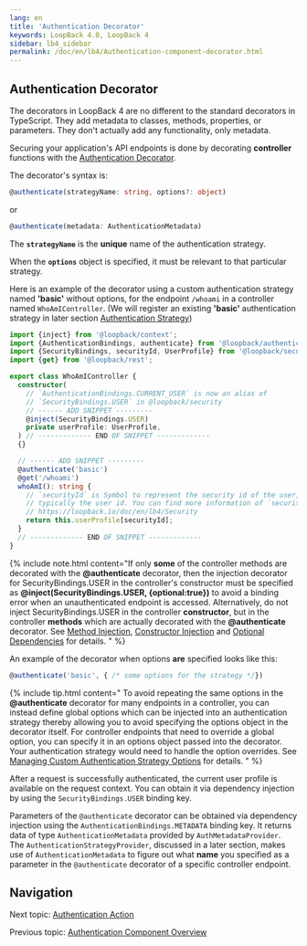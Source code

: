 ```yaml
---
lang: en
title: 'Authentication Decorator'
keywords: LoopBack 4.0, LoopBack 4
sidebar: lb4_sidebar
permalink: /doc/en/lb4/Authentication-component-decorator.html
---
```


## Authentication Decorator

The decorators in LoopBack 4 are no different to the standard decorators in
TypeScript. They add metadata to classes, methods, properties, or parameters.
They don't actually add any functionality, only metadata.

Securing your application's API endpoints is done by decorating **controller**
functions with the
[Authentication Decorator](decorators/Decorators_authenticate.md).

The decorator's syntax is:

```ts
@authenticate(strategyName: string, options?: object)
```

or

```ts
@authenticate(metadata: AuthenticationMetadata)
```

The **`strategyName`** is the **unique** name of the authentication strategy.

When the **`options`** object is specified, it must be relevant to that
particular strategy.

Here is an example of the decorator using a custom authentication strategy named
**'basic'** without options, for the endpoint `/whoami` in a controller named
`WhoAmIController`. (We will register an existing **'basic'** authentication
strategy in later section
[Authentication Strategy](Authentication-component-strategy.md))

```ts
import {inject} from '@loopback/context';
import {AuthenticationBindings, authenticate} from '@loopback/authentication';
import {SecurityBindings, securityId, UserProfile} from '@loopback/security';
import {get} from '@loopback/rest';

export class WhoAmIController {
  constructor(
    // `AuthenticationBindings.CURRENT_USER` is now an alias of
    // `SecurityBindings.USER` in @loopback/security
    // ------ ADD SNIPPET ---------
    @inject(SecurityBindings.USER)
    private userProfile: UserProfile,
  ) // ------------- END OF SNIPPET -------------
  {}

  // ------ ADD SNIPPET ---------
  @authenticate('basic')
  @get('/whoami')
  whoAmI(): string {
    // `securityId` is Symbol to represent the security id of the user,
    // typically the user id. You can find more information of `securityId` in
    // https://loopback.io/doc/en/lb4/Security
    return this.userProfile[securityId];
  }
  // ------------- END OF SNIPPET -------------
}
```

{% include note.html content="If only <b>some</b> of the controller methods are decorated with the <b>@authenticate</b> decorator, then the injection decorator for SecurityBindings.USER in the controller's constructor must be specified as <b>@inject(SecurityBindings.USER, {optional:true})</b> to avoid a binding error when an unauthenticated endpoint is accessed. Alternatively, do not inject SecurityBindings.USER in the controller <b>constructor</b>, but in the controller <b>methods</b> which are actually decorated with the <b>@authenticate</b> decorator. See [Method Injection](Dependency-injection.md#method-injection), [Constructor Injection](Dependency-injection.md#constructor-injection) and [Optional Dependencies](Dependency-injection.md#optional-dependencies) for details.
" %}

An example of the decorator when options **are** specified looks like this:

```ts
@authenticate('basic', { /* some options for the strategy */})
```

{% include tip.html content="
To avoid repeating the same options in the <b>@authenticate</b> decorator for many endpoints in a controller, you can instead define global options which can be injected into an authentication strategy thereby allowing you to avoid specifying the options object in the decorator itself. For controller endpoints that need to override a global option, you can specify it in an options object passed into the decorator. Your authentication strategy would need to handle the option overrides. See [Managing Custom Authentication Strategy Options](Loopback-component-options.md) for details.
" %}

After a request is successfully authenticated, the current user profile is
available on the request context. You can obtain it via dependency injection by
using the `SecurityBindings.USER` binding key.

Parameters of the `@authenticate` decorator can be obtained via dependency
injection using the `AuthenticationBindings.METADATA` binding key. It returns
data of type `AuthenticationMetadata` provided by `AuthMetadataProvider`. The
`AuthenticationStrategyProvider`, discussed in a later section, makes use of
`AuthenticationMetadata` to figure out what **name** you specified as a
parameter in the `@authenticate` decorator of a specific controller endpoint.

## Navigation

Next topic: [Authentication Action](Authentication-component-action.md)

Previous topic:
[Authentication Component Overview](LoopBack-component-authentication.md)
